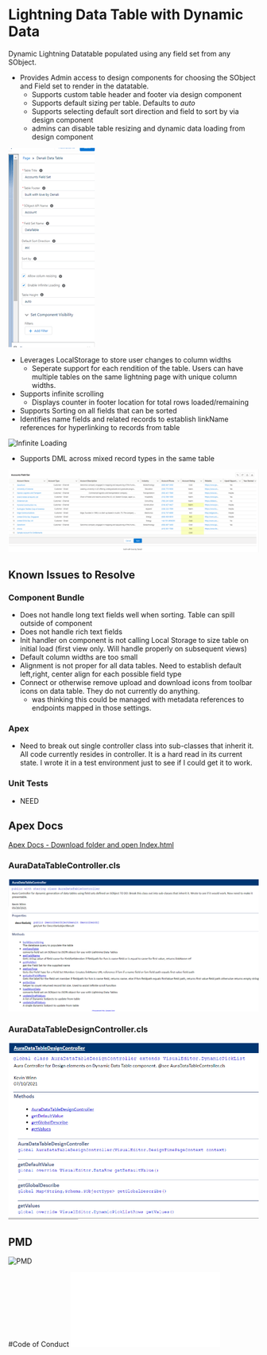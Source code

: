 # Lightning Data Table with Dynamic Data
Dynamic Lightning Datatable populated using any field set from any SObject.
- Provides Admin access to design components for choosing the SObject and Field set to render in the datatable.
    - Supports custom table header and footer via design component
    - Supports default sizing per table.  Defaults to <i>auto</i>
    - Supports selecting default sort direction and field to sort by via design component
    - admins can disable table resizing and dynamic data loading from design component

![Design Component](docs/design_component.png?raw=true "Design Component")


- Leverages LocalStorage to store user changes to column widths
    - Seperate support for each rendition of the table.  Users can have multiple tables on the same lightning page with unique column widths.
- Supports infinite scrolling
    - Displays counter in footer location for total rows loaded/remaining
- Supports Sorting on all fields that can be sorted
- Identifies name fields and related records to establish linkName references for hyperlinking to records from table

![Infinite Loading](docs/infinitescroll.gif?raw=true "Infinite Scroll")


- Supports DML across mixed record types in the same table

![DML](docs/dml.png?raw=true "DML")


## Known Issues to Resolve

### Component Bundle
- Does not handle long text fields well when sorting.  Table can spill outside of component
- Does not handle rich text fields
- Init handler on component is not calling Local Storage to size table on initial load (first view only.  Will handle properly on subsequent views)
- Default column widths are too small
- Alignment is not proper for all data tables.  Need to establish default left,right, center align for each possible field type
- Connect or otherwise remove upload and download icons from toolbar icons on data table.  They do not currently do anything.
    - was thinking this could be managed with metadata references to endpoints mapped in those settings.

### Apex
- Need to break out single controller class into sub-classes that inherit it.  All code currently resides in controller.  It is a hard read in its current state.  I wrote it in a test environment just to see if I could get it to work.

### Unit Tests
- NEED

## Apex Docs
[Apex Docs - Download folder and open Index.html](docs/ApexDocumentation/ "Apex Docs")
### AuraDataTableController.cls
![AuraDataTableController.cls](docs/AuraDataTableController.png?raw=true "Aura DataTable Controller")

### AuraDataTableDesignController.cls
![AuraDataTableDesignController.cls](docs/AuraDataTableDesignController.png?raw=true "Aura DataTable Design Controller")

## PMD
![PMD](docs/PMD "PMD")

#Code of Conduct
![Contributing](./CODE_OF_CONDUCT.md "Code of Conduct")
